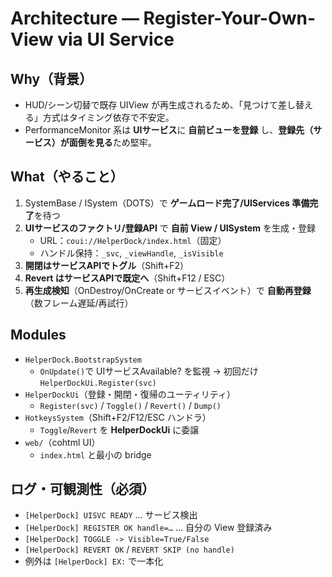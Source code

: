 # Architecture — Register-Your-Own-View via UI Service

## Why（背景）
- HUD/シーン切替で既存 UIView が再生成されるため、「見つけて差し替える」方式はタイミング依存で不安定。
- PerformanceMonitor 系は **UIサービス**に **自前ビューを登録** し、**登録先（サービス）が面倒を見る**ため堅牢。

## What（やること）
1. SystemBase / ISystem（DOTS）で **ゲームロード完了/UIServices 準備完了**を待つ
2. **UIサービスのファクトリ/登録API** で **自前 View / UISystem** を生成・登録  
   - URL：`coui://HelperDock/index.html`（固定）  
   - ハンドル保持：`_svc`, `_viewHandle`, `_isVisible`
3. **開閉はサービスAPIでトグル**（Shift+F2）
4. **Revert はサービスAPIで既定へ**（Shift+F12 / ESC）
5. **再生成検知**（OnDestroy/OnCreate or サービスイベント）で **自動再登録**（数フレーム遅延/再試行）

## Modules
- `HelperDock.BootstrapSystem`  
  - `OnUpdate()`で UIサービスAvailable? を監視 → 初回だけ `HelperDockUi.Register(svc)`
- `HelperDockUi`（登録・開閉・復帰のユーティリティ）  
  - `Register(svc)` / `Toggle()` / `Revert()` / `Dump()`
- `HotkeysSystem`（Shift+F2/F12/ESC ハンドラ）  
  - `Toggle`/`Revert` を **HelperDockUi** に委譲
- `web/`（cohtml UI）  
  - `index.html` と最小の bridge

## ログ・可観測性（必須）
- `[HelperDock] UISVC READY` … サービス検出
- `[HelperDock] REGISTER OK handle=…` … 自分の View 登録済み
- `[HelperDock] TOGGLE -> Visible=True/False`
- `[HelperDock] REVERT OK` / `REVERT SKIP (no handle)`
- 例外は `[HelperDock] EX:` で一本化
